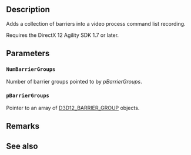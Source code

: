 ## Description

Adds a collection of barriers into a video process command list recording.

Requires the DirectX 12 Agility SDK 1.7 or later.

## Parameters

### `NumBarrierGroups`

Number of barrier groups pointed to by *pBarrierGroups*.

### `pBarrierGroups`

Pointer to an array of [D3D12_BARRIER_GROUP](https://learn.microsoft.com/windows/win32/api/d3d12/ns-d3d12-d3d12_barrier_group) objects.

## Remarks

## See also